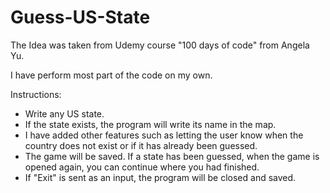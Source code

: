 # Guess-US-State

The Idea was taken from Udemy course "100 days of code" from Angela Yu.

I have perform most part of the code on my own.

Instructions:
- Write any US state.
- If the state exists, the program will write its name in the map.
- I have added other features such as letting the user know when the country does not exist or if it has already been guessed.
- The game will be saved. If a state has been guessed, when the game is opened again, you can continue where you had finished.
- If "Exit" is sent as an input, the program will be closed and saved.
